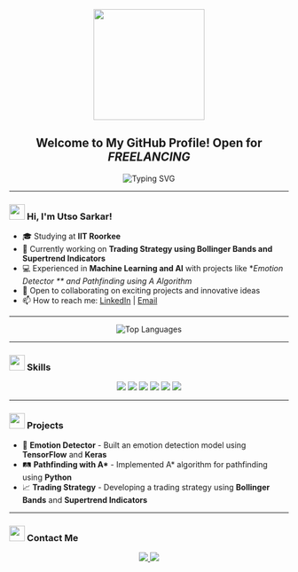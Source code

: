 <!-- Profile Readme Header -->
<div align="center">
  <img src="https://media.giphy.com/media/LmNwrBhejkK9EFP504/giphy.gif" width="200"/>
  <h2>Welcome to My GitHub Profile! Open for <i>FREELANCING</i></h2>
  <img src="https://readme-typing-svg.herokuapp.com?font=Fira+Code&size=22&pause=1000&color=00F700&width=435&lines=Machine+Learning+Enthusiast;Python+Developer;Student+at+IIT+Roorkee;Open+to+Collaborations+%26+Ideas;Lifelong+Learner" alt="Typing SVG"/>
</div>

---

<!-- About Me Section -->
### <img src="https://media.giphy.com/media/hvRJCLFzcasrR4ia7z/giphy.gif" width="28"> Hi, I'm Utso Sarkar!

- 🎓 Studying at **IIT Roorkee** 
- 🌱 Currently working on **Trading Strategy using Bollinger Bands and Supertrend Indicators**
- 💻 Experienced in **Machine Learning and AI** with projects like **Emotion Detector ** and **Pathfinding using A* Algorithm** 
- 🤝 Open to collaborating on exciting projects and innovative ideas
- 📫 How to reach me: [LinkedIn](https://www.linkedin.com/in/utso/) | [Email](mailto:utsosarkar1@gmail.com)

---

<!-- GitHub Stats Section -->
<div align="center">
  <img src="https://github-readme-stats.vercel.app/api/top-langs/?username=officiallyutso&layout=compact&theme=radical" alt="Top Languages"/>
</div>

---

<!-- Skills Section -->
### <img src="https://media.giphy.com/media/1oF1KAEYvmXBMo6uTS/giphy.gif" width="28"> Skills

<div align="center">
  <img src="https://img.shields.io/badge/-Python-3776AB?style=for-the-badge&logo=python&logoColor=white"/>
  <img src="https://img.shields.io/badge/-TensorFlow-FF6F00?style=for-the-badge&logo=tensorflow&logoColor=white"/>
  <img src="https://img.shields.io/badge/-PyTorch-EE4C2C?style=for-the-badge&logo=pytorch&logoColor=white"/>
  <img src="https://img.shields.io/badge/-Git-F05032?style=for-the-badge&logo=git&logoColor=white"/>
  <img src="https://img.shields.io/badge/-Machine%20Learning-007ACC?style=for-the-badge&logo=azure-devops&logoColor=white"/>
  <img src="https://img.shields.io/badge/-Data%20Science-4B8BBE?style=for-the-badge&logo=python&logoColor=white"/>
</div>

---

<!-- Projects Section -->
### <img src="https://media.giphy.com/media/f7STUthP1cXYIT6fCl/giphy.gif" width="28"> Projects

- 🚀 **Emotion Detector** - Built an emotion detection model using **TensorFlow** and **Keras**
- 🛤️ **Pathfinding with A\*** - Implemented A* algorithm for pathfinding using **Python**
- 📈 **Trading Strategy** - Developing a trading strategy using **Bollinger Bands** and **Supertrend Indicators**

---

<!-- Contact Section -->
### <img src="https://media.giphy.com/media/1BXa2alBjrCXC/giphy.gif" width="28"> Contact Me

<div align="center">
  <a href="https://www.linkedin.com/in/utso/" target="_blank">
    <img src="https://img.shields.io/badge/-LinkedIn-0077B5?style=for-the-badge&logo=linkedin&logoColor=white"/>
  </a>
  <a href="mailto:utsosarkar1@gmail.com" target="_blank">
    <img src="https://img.shields.io/badge/-Email-D14836?style=for-the-badge&logo=gmail&logoColor=white"/>
  </a>
</div>
